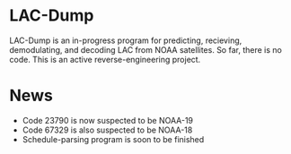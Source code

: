 # LAC-Dump
LAC-Dump is an in-progress program for predicting, recieving, demodulating, and decoding LAC from NOAA satellites. So far, there is no code. This is an active reverse-engineering project. 
# News
- Code 23790 is now suspected to be NOAA-19
- Code 67329 is also suspected to be NOAA-18
- Schedule-parsing program is soon to be finished
